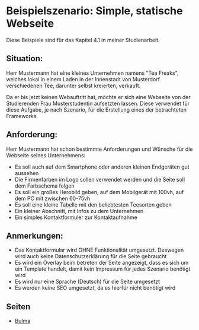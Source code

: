 # Beispielszenario: Simple, statische Webseite

Diese Beispiele sind für das Kapitel 4.1 in meiner Studienarbeit.

## Situation:

Herr Mustermann hat eine kleines Unternehmen namens "Tea Freaks", welches lokal
in einem Laden in der Innenstadt von Musterdorf verschiedenen Tee, darunter
selbst kreierten, verkauft.

Da er bis jetzt keinen Webauftritt hat, möchte er sich eine Webseite von der
Studierenden Frau Musterstudentin aufsetzten lassen. Diese verwendet für diese
Aufgabe, je nach Szenario, für die Erstellung eines der betrachteten Frameworks.

## Anforderung:

Herr Mustermann hat schon bestimmte Anforderungen und Wünsche für die Webseite
seines Unternehmens:

* Es soll auch auf dem Smartphone oder anderen kleinen Endgeräten gut aussehen
* Die Firmenfarben im Logo sollen verwendet werden und die Seite soll dem Farbschema folgen
* Es soll ein großes Herobild geben, auf dem Mobilgerät mit 100vh, auf dem PC
  mit zwischen 60-75vh
* Es soll eine kleine Tabelle mit den beliebtesten Teesorten geben
* Ein kleiner Abschnitt, mit Infos zu dem Unternehmen
* Ein simples Kontaktformuler zur Kontaktaufnahme

## Anmerkungen:

* Das Kontaktformular wird OHNE Funktionalität umgesetzt. Deswegen wird auch
  keine Datenschutzerklärung für die Seite gebraucht
* Es wird ein Overlay beim betreten der Seite angezeigt, dass es sich um ein
  Template handelt, damit kein Impressum für jedes Szenario benötigt wird
* Es wird nur eine Sprache (Deutsch) für die Seite umgesetzt
* Es werden keine SEO umgesetzt, da es hierfür nicht benötigt wird

## Seiten

* [Bulma](https://altraugsburg.github.io/studienarbeit-css-frameworks-code-beispiele/simple-statische-webseite/bulma/)
